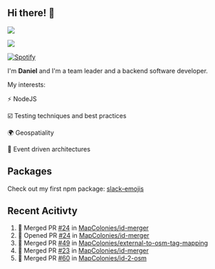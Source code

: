 ## Hi there! 👋
<p>
  <img src="https://i.imgur.com/agb7xe9.png" />
</p>
<p>
  <img src="https://github-readme-stats.vercel.app/api?username=syncush&theme=tokyonight">
</p>

[![Spotify](https://novatorem-rust.vercel.app/api/spotify)](https://open.spotify.com/user/syncush)

I'm **Daniel** and I'm a team leader and a backend software developer.

My interests:

⚡ NodeJS

☑️ Testing techniques and best practices

🌍 Geospatiality

🧠 Event driven architectures

## Packages
Check out my first npm package: [slack-emojis](https://www.npmjs.com/package/slack-emojis)

## Recent Acitivty
<!--START_SECTION:activity-->
1. 🎉 Merged PR [#24](https://github.com/MapColonies/id-merger/pull/24) in [MapColonies/id-merger](https://github.com/MapColonies/id-merger)
2. 💪 Opened PR [#24](https://github.com/MapColonies/id-merger/pull/24) in [MapColonies/id-merger](https://github.com/MapColonies/id-merger)
3. 🎉 Merged PR [#49](https://github.com/MapColonies/external-to-osm-tag-mapping/pull/49) in [MapColonies/external-to-osm-tag-mapping](https://github.com/MapColonies/external-to-osm-tag-mapping)
4. 🎉 Merged PR [#23](https://github.com/MapColonies/id-merger/pull/23) in [MapColonies/id-merger](https://github.com/MapColonies/id-merger)
5. 🎉 Merged PR [#60](https://github.com/MapColonies/id-2-osm/pull/60) in [MapColonies/id-2-osm](https://github.com/MapColonies/id-2-osm)
<!--END_SECTION:activity-->
